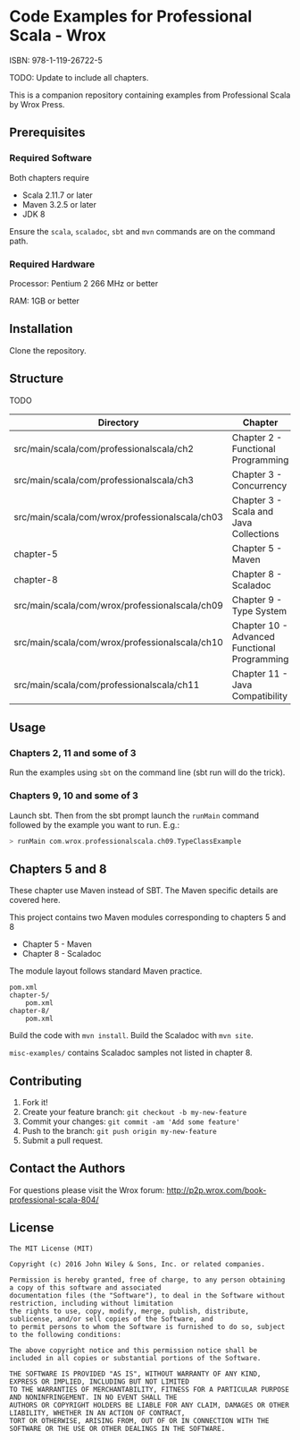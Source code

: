 # Code Examples for Professional Scala - Wrox
ISBN: 978-1-119-26722-5

TODO: Update to include all chapters.

This is a companion repository containing examples from Professional Scala by Wrox Press.

## Prerequisites

### Required Software

Both chapters require

 - Scala 2.11.7 or later
 - Maven 3.2.5 or later
 - JDK 8

Ensure the `scala`, `scaladoc`, `sbt` and `mvn` commands are on the command path.

### Required Hardware

Processor: Pentium 2 266 MHz or better

RAM: 1GB or better

## Installation

Clone the repository.

## Structure

  TODO

| Directory  | Chapter |
| ------------- | ------------- |
| src/main/scala/com/professionalscala/ch2 | Chapter 2 - Functional Programming |
| src/main/scala/com/professionalscala/ch3 | Chapter 3 - Concurrency |
| src/main/scala/com/wrox/professionalscala/ch03 | Chapter 3 - Scala and Java Collections |
| chapter-5 | Chapter 5 - Maven |
| chapter-8 | Chapter 8 - Scaladoc |
| src/main/scala/com/wrox/professionalscala/ch09 | Chapter 9 - Type System |
| src/main/scala/com/wrox/professionalscala/ch10 | Chapter 10 - Advanced Functional Programming  |
| src/main/scala/com/professionalscala/ch11 | Chapter 11 - Java Compatibility |

## Usage

### Chapters 2, 11 and some of 3

Run the examples using `sbt` on the  command line (sbt run  will do the trick).

### Chapters 9, 10 and some of 3

Launch sbt. Then from the sbt prompt launch the `runMain` command followed by the example you want to run. E.g.:

```scala
> runMain com.wrox.professionalscala.ch09.TypeClassExample
```

## Chapters 5 and 8

These chapter use Maven instead of SBT. The Maven specific details are covered here.

This project contains two Maven modules corresponding to chapters 5 and 8

 - Chapter 5 - Maven
 - Chapter 8 - Scaladoc

The module layout follows standard Maven practice.

    pom.xml
    chapter-5/
        pom.xml
    chapter-8/
        pom.xml

Build the code with `mvn install`. Build the Scaladoc with `mvn site`.

`misc-examples/` contains Scaladoc samples not listed in chapter 8.

## Contributing

1. Fork it!
2. Create your feature branch:  `git checkout -b my-new-feature`
3. Commit your changes:  `git commit -am 'Add some feature'`
4. Push to the branch:  `git push origin my-new-feature`
5. Submit a pull request.

## Contact the Authors

For questions please visit the Wrox forum: http://p2p.wrox.com/book-professional-scala-804/

## License

    The MIT License (MIT)

    Copyright (c) 2016 John Wiley & Sons, Inc. or related companies.

    Permission is hereby granted, free of charge, to any person obtaining a copy of this software and associated
    documentation files (the "Software"), to deal in the Software without restriction, including without limitation
    the rights to use, copy, modify, merge, publish, distribute, sublicense, and/or sell copies of the Software, and
    to permit persons to whom the Software is furnished to do so, subject to the following conditions:

    The above copyright notice and this permission notice shall be included in all copies or substantial portions of the Software.

    THE SOFTWARE IS PROVIDED "AS IS", WITHOUT WARRANTY OF ANY KIND, EXPRESS OR IMPLIED, INCLUDING BUT NOT LIMITED
    TO THE WARRANTIES OF MERCHANTABILITY, FITNESS FOR A PARTICULAR PURPOSE AND NONINFRINGEMENT. IN NO EVENT SHALL THE
    AUTHORS OR COPYRIGHT HOLDERS BE LIABLE FOR ANY CLAIM, DAMAGES OR OTHER LIABILITY, WHETHER IN AN ACTION OF CONTRACT,
    TORT OR OTHERWISE, ARISING FROM, OUT OF OR IN CONNECTION WITH THE SOFTWARE OR THE USE OR OTHER DEALINGS IN THE SOFTWARE.
